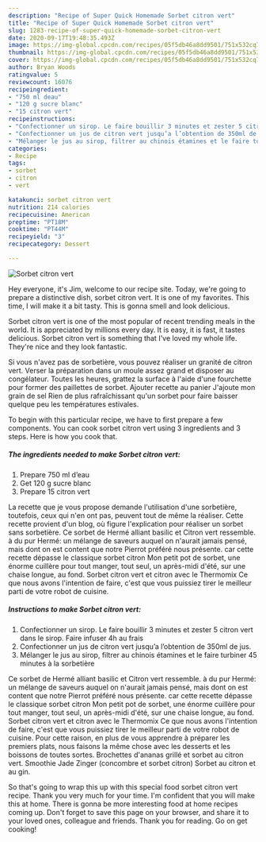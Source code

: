 ```yaml
---
description: "Recipe of Super Quick Homemade Sorbet citron vert"
title: "Recipe of Super Quick Homemade Sorbet citron vert"
slug: 1283-recipe-of-super-quick-homemade-sorbet-citron-vert
date: 2020-09-17T19:48:35.493Z
image: https://img-global.cpcdn.com/recipes/05f5db46a8dd9501/751x532cq70/sorbet-citron-vert-photo-principale-de-la-recette.jpg
thumbnail: https://img-global.cpcdn.com/recipes/05f5db46a8dd9501/751x532cq70/sorbet-citron-vert-photo-principale-de-la-recette.jpg
cover: https://img-global.cpcdn.com/recipes/05f5db46a8dd9501/751x532cq70/sorbet-citron-vert-photo-principale-de-la-recette.jpg
author: Bryan Woods
ratingvalue: 5
reviewcount: 16076
recipeingredient:
- "750 ml deau"
- "120 g sucre blanc"
- "15 citron vert"
recipeinstructions:
- "Confectionner un sirop. Le faire bouillir 3 minutes et zester 5 citron vert dans le sirop. Faire infuser 4h au frais"
- "Confectionner un jus de citron vert jusqu’a l’obtention de 350ml de jus."
- "Mélanger le jus au sirop, filtrer au chinois étamines et le faire turbiner 45 minutes à la sorbetière"
categories:
- Recipe
tags:
- sorbet
- citron
- vert

katakunci: sorbet citron vert 
nutrition: 214 calories
recipecuisine: American
preptime: "PT18M"
cooktime: "PT44M"
recipeyield: "3"
recipecategory: Dessert

---
```



![Sorbet citron vert](https://img-global.cpcdn.com/recipes/05f5db46a8dd9501/751x532cq70/sorbet-citron-vert-photo-principale-de-la-recette.jpg)

Hey everyone, it's Jim, welcome to our recipe site. Today, we're going to prepare a distinctive dish, sorbet citron vert. It is one of my favorites. This time, I will make it a bit tasty. This is gonna smell and look delicious.

Sorbet citron vert is one of the most popular of recent trending meals in the world. It is appreciated by millions every day. It is easy, it is fast, it tastes delicious. Sorbet citron vert is something that I've loved my whole life. They're nice and they look fantastic.

Si vous n&#39;avez pas de sorbetière, vous pouvez réaliser un granité de citron vert. Verser la préparation dans un moule assez grand et disposer au congélateur. Toutes les heures, grattez la surface à l&#39;aide d&#39;une fourchette pour former des paillettes de sorbet. Ajouter recette au panier J&#39;ajoute mon grain de sel Rien de plus rafraîchissant qu&#39;un sorbet pour faire baisser quelque peu les températures estivales.


To begin with this particular recipe, we have to first prepare a few components. You can cook sorbet citron vert using 3 ingredients and 3 steps. Here is how you cook that.

<!--inarticleads1-->

##### The ingredients needed to make Sorbet citron vert:

1. Prepare 750 ml d’eau
1. Get 120 g sucre blanc
1. Prepare 15 citron vert


La recette que je vous propose demande l&#39;utilisation d&#39;une sorbetière, toutefois, ceux qui n&#39;en ont pas, peuvent tout de même la réaliser. Cette recette provient d&#39;un blog, où figure l&#39;explication pour réaliser un sorbet sans sorbetière. Ce sorbet de Hermé alliant basilic et Citron vert ressemble. à du pur Hermé: un mélange de saveurs auquel on n&#39;aurait jamais pensé, mais dont on est content que notre Pierrot préféré nous présente. car cette recette dépasse le classique sorbet citron Mon petit pot de sorbet, une énorme cuillère pour tout manger, tout seul, un après-midi d&#39;été, sur une chaise longue, au fond. Sorbet citron vert et citron avec le Thermomix Ce que nous avons l&#39;intention de faire, c&#39;est que vous puissiez tirer le meilleur parti de votre robot de cuisine. 

<!--inarticleads2-->

##### Instructions to make Sorbet citron vert:

1. Confectionner un sirop. Le faire bouillir 3 minutes et zester 5 citron vert dans le sirop. Faire infuser 4h au frais
1. Confectionner un jus de citron vert jusqu’a l’obtention de 350ml de jus.
1. Mélanger le jus au sirop, filtrer au chinois étamines et le faire turbiner 45 minutes à la sorbetière


Ce sorbet de Hermé alliant basilic et Citron vert ressemble. à du pur Hermé: un mélange de saveurs auquel on n&#39;aurait jamais pensé, mais dont on est content que notre Pierrot préféré nous présente. car cette recette dépasse le classique sorbet citron Mon petit pot de sorbet, une énorme cuillère pour tout manger, tout seul, un après-midi d&#39;été, sur une chaise longue, au fond. Sorbet citron vert et citron avec le Thermomix Ce que nous avons l&#39;intention de faire, c&#39;est que vous puissiez tirer le meilleur parti de votre robot de cuisine. Pour cette raison, en plus de vous apprendre à préparer les premiers plats, nous faisons la même chose avec les desserts et les boissons de toutes sortes. Brochettes d&#39;ananas grillé et sorbet au citron vert. Smoothie Jade Zinger (concombre et sorbet citron) Sorbet au citron et au gin. 

So that's going to wrap this up with this special food sorbet citron vert recipe. Thank you very much for your time. I'm confident that you will make this at home. There is gonna be more interesting food at home recipes coming up. Don't forget to save this page on your browser, and share it to your loved ones, colleague and friends. Thank you for reading. Go on get cooking!

